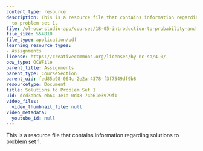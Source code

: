```yaml
---
content_type: resource
description: This is a resource file that contains information regarding solutions
  to problem set 1.
file: /ol-ocw-studio-app/courses/18-05-introduction-to-probability-and-statistics-spring-2014/dcd3abc5eb643e1a0d4874b61e3979f1_MIT18_05S14_ps1_solutions.pdf
file_size: 554810
file_type: application/pdf
learning_resource_types:
- Assignments
license: https://creativecommons.org/licenses/by-nc-sa/4.0/
ocw_type: OCWFile
parent_title: Assignments
parent_type: CourseSection
parent_uid: fed85a98-064c-2e2a-4378-f3f7549df9b8
resourcetype: Document
title: Solutions to Problem Set 1
uid: dcd3abc5-eb64-3e1a-0d48-74b61e3979f1
video_files:
  video_thumbnail_file: null
video_metadata:
  youtube_id: null
---
```

This is a resource file that contains information regarding solutions to problem set 1.